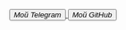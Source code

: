<!DOCTYPE html>
<html lang="ru" dir="ltr">
  <head>
    <meta charset="utf-8">
    <title>nicstim</title>
    <link rel="stylesheet" href="css.css">
  </head>
  <body>
    <a href="https://t.me/nicstim">
      <button type="button" name="button">
        <i class="nicstim">Мой Telegram</i>
      </button>
    </a>
    <a href="https://github.com/nicstim">
      <button type="button" name="button">
        <i class="nicstim">Мой GitHub</i>
      </button>
    </a>
  </body>
</html>
